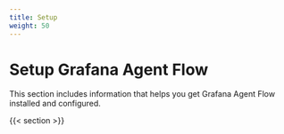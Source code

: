 ```yaml
---
title: Setup
weight: 50
---
```


# Setup Grafana Agent Flow

This section includes information that helps you get Grafana Agent Flow installed and configured.

{{< section >}}
